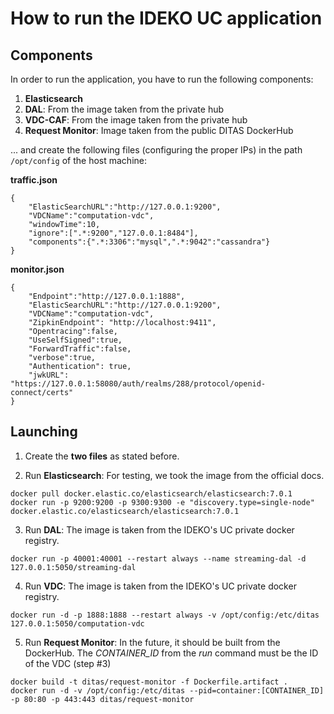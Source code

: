 # How to run the IDEKO UC application

## Components
In order to run the application, you have to run the following components:

1. **Elasticsearch**
2. **DAL**:  From the image taken from the private hub
3. **VDC-CAF**: From the image taken from the private hub
4. **Request Monitor**: Image taken from the public DITAS DockerHub

... and create the following files (configuring the proper IPs) in the path `/opt/config` of the host machine:

**traffic.json**
```
{
    "ElasticSearchURL":"http://127.0.0.1:9200",
    "VDCName":"computation-vdc",
    "windowTime":10,
    "ignore":[".*:9200","127.0.0.1:8484"],
    "components":{".*:3306":"mysql",".*:9042":"cassandra"}
}
```

**monitor.json**
```
{
    "Endpoint":"http://127.0.0.1:1888",
    "ElasticSearchURL":"http://127.0.0.1:9200",
    "VDCName":"computation-vdc",
    "ZipkinEndpoint": "http://localhost:9411",
    "Opentracing":false,
    "UseSelfSigned":true,
    "ForwardTraffic":false,
    "verbose":true,
    "Authentication": true,
    "jwkURL": "https://127.0.0.1:58080/auth/realms/288/protocol/openid-connect/certs"
}
```

## Launching

1. Create the **two files** as stated before.

2. Run **Elasticsearch**: For testing, we took the image from the official docs.
```
docker pull docker.elastic.co/elasticsearch/elasticsearch:7.0.1
docker run -p 9200:9200 -p 9300:9300 -e "discovery.type=single-node" docker.elastic.co/elasticsearch/elasticsearch:7.0.1
```
3. Run **DAL**: The image is taken from the IDEKO's UC private docker registry.
```
docker run -p 40001:40001 --restart always --name streaming-dal -d 127.0.0.1:5050/streaming-dal
```

4. Run **VDC**: The image is taken from the IDEKO's UC private docker registry.
 ```
docker run -d -p 1888:1888 --restart always -v /opt/config:/etc/ditas 127.0.0.1:5050/computation-vdc
```

5. Run **Request Monitor**: In the future, it should be built from the DockerHub. The *CONTAINER_ID* from the *run* command must be the ID of the VDC (step #3)
```
docker build -t ditas/request-monitor -f Dockerfile.artifact .
docker run -d -v /opt/config:/etc/ditas --pid=container:[CONTAINER_ID] -p 80:80 -p 443:443 ditas/request-monitor
```
